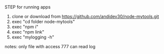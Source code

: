 STEP for running apps

1. clone or download from https://github.com/andidev30/node-mytools.git
2. exec "cd folder node-mytools"
3. exec "npm i"
4. exec "npm link"
5. exec "mylogging -h"

notes: only file with access 777 can read log